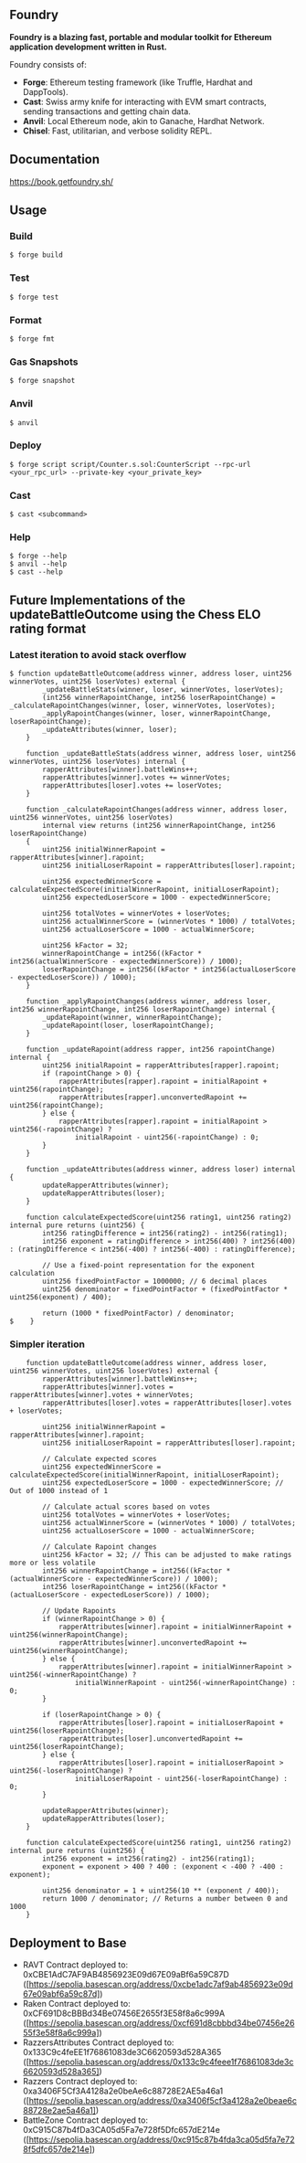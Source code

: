 ## Foundry

**Foundry is a blazing fast, portable and modular toolkit for Ethereum application development written in Rust.**

Foundry consists of:

-   **Forge**: Ethereum testing framework (like Truffle, Hardhat and DappTools).
-   **Cast**: Swiss army knife for interacting with EVM smart contracts, sending transactions and getting chain data.
-   **Anvil**: Local Ethereum node, akin to Ganache, Hardhat Network.
-   **Chisel**: Fast, utilitarian, and verbose solidity REPL.

## Documentation

https://book.getfoundry.sh/

## Usage

### Build

```shell
$ forge build
```

### Test

```shell
$ forge test
```

### Format

```shell
$ forge fmt
```

### Gas Snapshots

```shell
$ forge snapshot
```

### Anvil

```shell
$ anvil
```

### Deploy

```shell
$ forge script script/Counter.s.sol:CounterScript --rpc-url <your_rpc_url> --private-key <your_private_key>
```

### Cast

```shell
$ cast <subcommand>
```

### Help

```shell
$ forge --help
$ anvil --help
$ cast --help
```

## Future Implementations of the updateBattleOutcome using the Chess ELO rating format

### Latest iteration to avoid stack overflow

```shell
$ function updateBattleOutcome(address winner, address loser, uint256 winnerVotes, uint256 loserVotes) external {
        _updateBattleStats(winner, loser, winnerVotes, loserVotes);
        (int256 winnerRapointChange, int256 loserRapointChange) = _calculateRapointChanges(winner, loser, winnerVotes, loserVotes);
        _applyRapointChanges(winner, loser, winnerRapointChange, loserRapointChange);
        _updateAttributes(winner, loser);
    }

    function _updateBattleStats(address winner, address loser, uint256 winnerVotes, uint256 loserVotes) internal {
        rapperAttributes[winner].battleWins++;
        rapperAttributes[winner].votes += winnerVotes;
        rapperAttributes[loser].votes += loserVotes;
    }

    function _calculateRapointChanges(address winner, address loser, uint256 winnerVotes, uint256 loserVotes) 
        internal view returns (int256 winnerRapointChange, int256 loserRapointChange) 
    {
        uint256 initialWinnerRapoint = rapperAttributes[winner].rapoint;
        uint256 initialLoserRapoint = rapperAttributes[loser].rapoint;

        uint256 expectedWinnerScore = calculateExpectedScore(initialWinnerRapoint, initialLoserRapoint);
        uint256 expectedLoserScore = 1000 - expectedWinnerScore;

        uint256 totalVotes = winnerVotes + loserVotes;
        uint256 actualWinnerScore = (winnerVotes * 1000) / totalVotes;
        uint256 actualLoserScore = 1000 - actualWinnerScore;

        uint256 kFactor = 32;
        winnerRapointChange = int256((kFactor * int256(actualWinnerScore - expectedWinnerScore)) / 1000);
        loserRapointChange = int256((kFactor * int256(actualLoserScore - expectedLoserScore)) / 1000);
    }

    function _applyRapointChanges(address winner, address loser, int256 winnerRapointChange, int256 loserRapointChange) internal {
        _updateRapoint(winner, winnerRapointChange);
        _updateRapoint(loser, loserRapointChange);
    }

    function _updateRapoint(address rapper, int256 rapointChange) internal {
        uint256 initialRapoint = rapperAttributes[rapper].rapoint;
        if (rapointChange > 0) {
            rapperAttributes[rapper].rapoint = initialRapoint + uint256(rapointChange);
            rapperAttributes[rapper].unconvertedRapoint += uint256(rapointChange);
        } else {
            rapperAttributes[rapper].rapoint = initialRapoint > uint256(-rapointChange) ? 
                initialRapoint - uint256(-rapointChange) : 0;
        }
    }

    function _updateAttributes(address winner, address loser) internal {
        updateRapperAttributes(winner);
        updateRapperAttributes(loser);
    }

    function calculateExpectedScore(uint256 rating1, uint256 rating2) internal pure returns (uint256) {
        int256 ratingDifference = int256(rating2) - int256(rating1);
        int256 exponent = ratingDifference > int256(400) ? int256(400) : (ratingDifference < int256(-400) ? int256(-400) : ratingDifference);
    
        // Use a fixed-point representation for the exponent calculation
        uint256 fixedPointFactor = 1000000; // 6 decimal places
        uint256 denominator = fixedPointFactor + (fixedPointFactor * uint256(exponent) / 400);
    
        return (1000 * fixedPointFactor) / denominator;
$    }
```

### Simpler iteration

```shell
    function updateBattleOutcome(address winner, address loser, uint256 winnerVotes, uint256 loserVotes) external {
        rapperAttributes[winner].battleWins++;
        rapperAttributes[winner].votes = rapperAttributes[winner].votes + winnerVotes;
        rapperAttributes[loser].votes = rapperAttributes[loser].votes + loserVotes;

        uint256 initialWinnerRapoint = rapperAttributes[winner].rapoint;
        uint256 initialLoserRapoint = rapperAttributes[loser].rapoint;

        // Calculate expected scores
        uint256 expectedWinnerScore = calculateExpectedScore(initialWinnerRapoint, initialLoserRapoint);
        uint256 expectedLoserScore = 1000 - expectedWinnerScore; // Out of 1000 instead of 1

        // Calculate actual scores based on votes
        uint256 totalVotes = winnerVotes + loserVotes;
        uint256 actualWinnerScore = (winnerVotes * 1000) / totalVotes;
        uint256 actualLoserScore = 1000 - actualWinnerScore;

        // Calculate Rapoint changes
        uint256 kFactor = 32; // This can be adjusted to make ratings more or less volatile
        int256 winnerRapointChange = int256((kFactor * (actualWinnerScore - expectedWinnerScore)) / 1000);
        int256 loserRapointChange = int256((kFactor * (actualLoserScore - expectedLoserScore)) / 1000);

        // Update Rapoints
        if (winnerRapointChange > 0) {
            rapperAttributes[winner].rapoint = initialWinnerRapoint + uint256(winnerRapointChange);
            rapperAttributes[winner].unconvertedRapoint += uint256(winnerRapointChange);
        } else {
            rapperAttributes[winner].rapoint = initialWinnerRapoint > uint256(-winnerRapointChange) ? 
                initialWinnerRapoint - uint256(-winnerRapointChange) : 0;
        }

        if (loserRapointChange > 0) {
            rapperAttributes[loser].rapoint = initialLoserRapoint + uint256(loserRapointChange);
            rapperAttributes[loser].unconvertedRapoint += uint256(loserRapointChange);
        } else {
            rapperAttributes[loser].rapoint = initialLoserRapoint > uint256(-loserRapointChange) ? 
                initialLoserRapoint - uint256(-loserRapointChange) : 0;
        }

        updateRapperAttributes(winner);
        updateRapperAttributes(loser);
    }

    function calculateExpectedScore(uint256 rating1, uint256 rating2) internal pure returns (uint256) {
        int256 exponent = int256(rating2) - int256(rating1);
        exponent = exponent > 400 ? 400 : (exponent < -400 ? -400 : exponent);
    
        uint256 denominator = 1 + uint256(10 ** (exponent / 400));
        return 1000 / denominator; // Returns a number between 0 and 1000
    }
```

## Deployment to Base
- RAVT Contract deployed to:  0xCBE1AdC7AF9AB4856923E09d67E09aBf6a59C87D ([https://sepolia.basescan.org/address/0xcbe1adc7af9ab4856923e09d67e09abf6a59c87d])
- Raken Contract deployed to:  0xCF691D8cBBBd34Be07456E2655f3E58f8a6c999A ([https://sepolia.basescan.org/address/0xcf691d8cbbbd34be07456e2655f3e58f8a6c999a])
- RazzersAttributes Contract deployed to:  0x133C9c4feEE1f76861083de3C6620593d528A365 ([https://sepolia.basescan.org/address/0x133c9c4feee1f76861083de3c6620593d528a365])
- Razzers Contract deployed to:  0xa3406F5Cf3A4128a2e0beAe6c88728E2AE5a46a1 ([https://sepolia.basescan.org/address/0xa3406f5cf3a4128a2e0beae6c88728e2ae5a46a1])
- BattleZone Contract deployed to:  0xC915C87b4fDa3CA05d5Fa7e728f5Dfc657dE214e ([https://sepolia.basescan.org/address/0xc915c87b4fda3ca05d5fa7e728f5dfc657de214e])